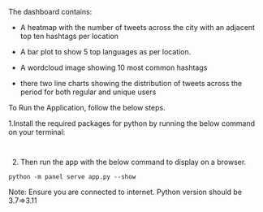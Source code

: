 
The dashboard contains:

- A heatmap with the number of tweets across the city with an adjacent top ten hashtags per location

- A bar plot to show 5 top languages as per location.
- A wordcloud image showing 10 most common hashtags 

- there two line charts showing the distribution of tweets across the period for both regular and unique users


To Run the Application, follow the below steps.

1.Install the required packages for python by running the below command on your terminal:

`
`

2. Then run the app with the below command to display on a browser.

`python -m panel serve app.py --show`

Note: Ensure you are connected to internet.
      Python version should be 3.7=>3.11 
